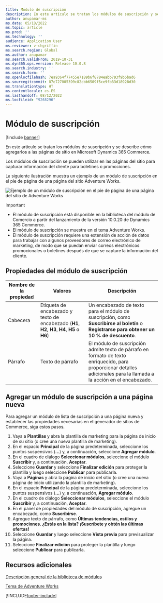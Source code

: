 ```yaml
---
title: Módulo de suscripción
description: En este artículo se tratan los módulos de suscripción y se describe cómo agregarlos a las páginas de sitio en Microsoft Dynamics 365 Commerce.
author: anupamar-ms
ms.date: 05/18/2022
ms.topic: article
ms.prod: ''
ms.technology: ''
audience: Application User
ms.reviewer: v-chgriffin
ms.search.region: Global
ms.author: anupamar
ms.search.validFrom: 2019-10-31
ms.dyn365.ops.version: Release 10.0.8
ms.search.industry: ''
ms.search.form: ''
ms.openlocfilehash: 7ea9364f77455e7189b6f8784eabb793f9b6bad6
ms.sourcegitcommit: 87e727005399c82cbb6509f5ce9fb33d18928d30
ms.translationtype: HT
ms.contentlocale: es-ES
ms.lasthandoff: 08/12/2022
ms.locfileid: "9268296"
---
```

# <a name="subscribe-module"></a>Módulo de suscripción

[!include [banner](includes/banner.md)]

En este artículo se tratan los módulos de suscripción y se describe cómo agregarlos a las páginas de sitio en Microsoft Dynamics 365 Commerce.

Los módulos de suscripción se pueden utilizar en las páginas del sitio para capturar información del cliente para boletines o promociones.

La siguiente ilustración muestra un ejemplo de un módulo de suscripción en el pie de página de una página del sitio Adventure Works.

![Ejemplo de un módulo de suscripción en el pie de página de una página del sitio de Adventure Works](./media/Subscribe.PNG)

> [!IMPORTANT]
> - El módulo de suscripción está disponible en la biblioteca del módulo de Comercio a partir del lanzamiento de la versión 10.0.20 de Dynamics 365 Commerce.
> - El módulo de suscripción se muestra en el tema Adventure Works.
> - El módulo de suscripción requiere una extensión de acción de datos para trabajar con algunos proveedores de correo electrónico de marketing, de modo que se puedan enviar correos electrónicos promocionales o boletines después de que se capture la información del cliente.

## <a name="subscribe-module-properties"></a>Propiedades del módulo de suscripción

| Nombre de la propiedad | Valores | Descripción |
|---------------|--------|-------------|
| Cabecera       | Etiqueta de encabezado y texto de encabezado (**H1**, **H2**, **H3**, **H4**, **H5** o **H6**) | Un encabezado de texto para el módulo de suscripción, como **Suscribirse al boletín** o **Registrarse para obtener un 10 % de descuento**. |
| Párrafo     | Texto de párrafo | El módulo de suscripción admite texto de párrafo en formato de texto enriquecido, para proporcionar detalles adicionales para la llamada a la acción en el encabezado. |

## <a name="add-a-subscribe-module-to-a-new-page"></a>Agregar un módulo de suscripción a una página nueva

Para agregar un módulo de lista de suscripción a una página nueva y establecer las propiedades necesarias en el generador de sitios de Commerce, siga estos pasos.

1. Vaya a **Plantillas** y abra la plantilla de marketing para la página de inicio de su sitio (o cree una nueva plantilla de marketing).
1. En el espacio **Principal** de la página predeterminada, seleccione los puntos suspensivos (**...**) y, a continuación, seleccione **Agregar módulo**.
1. En el cuadro de diálogo **Seleccionar módulos**, seleccione el módulo **Suscribir** y, a continuación, **Aceptar**.
1. Seleccione **Guardar** y seleccione **Finalizar edición** para proteger la plantilla y luego seleccione **Publicar** para publicarla.
1. Vaya a **Páginas** y abra la página de inicio del sitio (o cree una nueva página de inicio utilizando la plantilla de marketing).
1. En el espacio **Principal** de la página predeterminada, seleccione los puntos suspensivos (**...**) y, a continuación, **Agregar módulo**.
1. En el cuadro de diálogo **Seleccionar módulos**, seleccione el módulo **Suscribir** y, a continuación, **Aceptar**.
1. En el panel de propiedades del módulo de suscripción, agregue un encabezado, como **Suscribirse**.
1. Agregue texto de párrafo, como **Últimas tendencias, estilos y promociones. ¿Estás en la lista? ¡Suscríbete y obtén las últimas ofertas!**
1. Seleccione **Guardar** y luego seleccione **Vista previa** para previsualizar la página.
1. Seleccione **Finalizar edición** para proteger la plantilla y luego seleccione **Publicar** para publicarla.

## <a name="additional-resources"></a>Recursos adicionales

[Descripción general de la biblioteca de módulos](starter-kit-overview.md)

[Tema de Adventure Works](adventure-works-theme.md)

[!INCLUDE[footer-include](../includes/footer-banner.md)]
